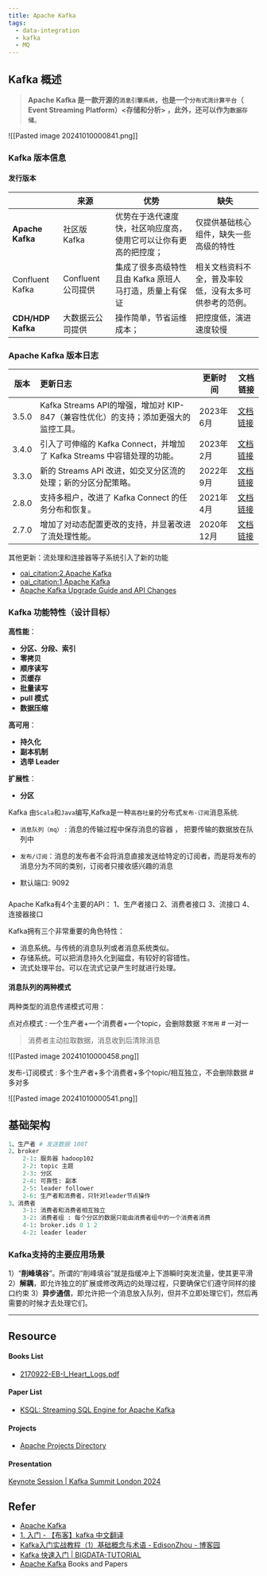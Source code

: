 ```yaml
---
title: Apache Kafka
tags:
  - data-integration
  - kafka
  - MQ
---
```

## Kafka 概述

> **Apache Kafka 是一款开源的`消息引擎系统`，也是一个`分布式流计算平台`（ Event Streaming Platform）<存储和分析> ，此外，还可以作为`数据存储`**。

![[Pasted image 20241010000841.png]]

### Kafka 版本信息

#### 发行版本

|                   | 来源             | 优势                               | 缺失                          |
| ----------------- | -------------- | -------------------------------- | --------------------------- |
| **Apache Kafka**  | 社区版 Kafka      | 优势在于迭代速度快，社区响应度高，使用它可以让你有更高的把控度； | 仅提供基础核心组件，缺失一些高级的特性         |
| Confluent Kafka   | Confluent 公司提供 | 集成了很多高级特性且由 Kafka 原班人马打造，质量上有保证  | 相关文档资料不全，普及率较低，没有太多可供参考的范例。 |
| **CDH/HDP Kafka** | 大数据云公司提供       | 操作简单，节省运维成本；                     | 把控度低，演进速度较慢                 |
### Apache Kafka 版本日志

| 版本    | 更新日志                                                   | 更新时间     | 文档链接                                              |
| ----- | :----------------------------------------------------- | -------- | ------------------------------------------------- |
| 3.5.0 | Kafka Streams API的增强，增加对 KIP-847（兼容性优化）的支持；添加更强大的监控工具。 | 2023年6月  | [文档链接](https://kafka.apache.org/35/documentation) |
| 3.4.0 | 引入了可伸缩的 Kafka Connect，并增加了 Kafka Streams 中容错处理的功能。     | 2023年2月  | [文档链接](https://kafka.apache.org/34/documentation) |
| 3.3.0 | 新的 Streams API 改进，如交叉分区流的处理；新的分区分配策略。                  | 2022年9月  | [文档链接](https://kafka.apache.org/33/documentation) |
| 2.8.0 | 支持多租户，改进了 Kafka Connect 的任务分布和恢复。                      | 2021年4月  | [文档链接](https://kafka.apache.org/28/documentation) |
| 2.7.0 | 增加了对动态配置更改的支持，并显著改进了流处理性能。                             | 2020年12月 | [文档链接](https://kafka.apache.org/27/documentation) |

其他更新：流处理和连接器等子系统引入了新的功能
- [oai_citation:2,Apache Kafka](https://kafka.apache.org/downloads)
- [oai_citation:1,Apache Kafka](https://kafka.apache.org/20/documentation/streams/upgrade-guide)
- [Apache Kafka Upgrade Guide and API Changes](https://kafka.apache.org/20/documentation/streams/upgrade-guide)
### Kafka 功能特性（设计目标）

**高性能**：
- **分区、分段、索引**
- **零拷贝**
- **顺序读写**
- **页缓存**
- **批量读写**
- **pull 模式**
- **数据压缩**

**高可用**：
- **持久化**
- **副本机制**
- **选举 Leader**

**扩展性**：
- **分区**



Kafka 由`Scala`和`Java`编写,Kafka是一种`高吞吐量`的分布式`发布-订阅`消息系统.

- `消息队列（mq）` : 消息的传输过程中保存消息的容器 ， 把要传输的数据放在队列中

- `发布/订阅`：消息的发布者不会将消息直接发送给特定的订阅者，而是将发布的消息分为不同的类别，订阅者只接收感兴趣的消息

 - 默认端口: 9092

###


Apache Kafka有4个主要的API：
    1、生产者接口
    2、消费者接口
    3、流接口
    4、连接器接口

Kafka拥有三个非常重要的角色特性：  
- 消息系统。与传统的消息队列或者消息系统类似。  
- 存储系统。可以把消息持久化到磁盘，有较好的容错性。  
- 流式处理平台。可以在流式记录产生时就进行处理。


#### 消息队列的两种模式

两种类型的消息传递模式可用：

点对点模式 : 一个生产者+一个消费者+一个topic，会删除数据 `不常用` # 一对一
> 消费者主动拉取数据，消息收到后清除消息

![[Pasted image 20241010000458.png]]

发布-订阅模式 : 多个生产者+多个消费者+多个topic/相互独立，不会删除数据 # 多对多

![[Pasted image 20241010000541.png]]
## 基础架构

```python
1、生产者 # 发送数据 100T
2、broker
	2-1: 服务器 hadoop102 
	2-2: topic 主题
	2-3: 分区
	2-4: 可靠性: 副本
	2-5: leader follower
	2-6: 生产者和消费者，只针对leader节点操作
3、消费者
	3-1: 消费者和消费者相互独立
	3-2: 消费者组 : 每个分区的数据只能由消费者组中的一个消费者消费
	4-1: broker.ids 0 1 2 
	4-2: leader leader 
```


### **Kafka支持的主要应用场景**

1）“**削峰填谷**”。所谓的“削峰填谷”就是指缓冲上下游瞬时突发流量，使其更平滑
2）**解耦**，即允许独立的扩展或修改两边的处理过程，只要确保它们遵守同样的接口约束
3）**异步通信**，即允许把一个消息放入队列，但并不立即处理它们，然后再需要的时候才去处理它们。



---

## Resource  

#### Books List
- [2170922-EB-I\_Heart\_Logs.pdf](https://assets.confluent.io/m/48c5ed8540ec1f7e/original/2170922-EB-I_Heart_Logs.pdf?_gl=1*rzw9o1*_gcl_au*MTA0NTQwODY3OC4xNzI4NjE2MDMzLjIwNDM1MDgzMjEuMTcyODYxNjUyNi4xNzI4NjE2NTI1*_ga*MTgxMDc0MjE0Ni4xNzI4NjE2MDM3*_ga_D2D3EGKSGD*MTcyODYxNjAzNi4xLjEuMTcyODYxNjUyNy41OC4wLjA.&_ga=2.264712591.1058057393.1728616037-1810742146.1728616037)

#### Paper List

- [KSQL: Streaming SQL Engine for Apache Kafka](https://openproceedings.org/2019/conf/edbt/EDBT19_paper_329.pdf) 

#### Projects

- [Apache Projects Directory](https://projects.apache.org/)

#### Presentation

[Keynote Session | Kafka Summit London 2024](https://www.confluent.io/events/kafka-summit-london-2024/keynote-session/)
## Refer

- [Apache Kafka](https://kafka.apache.org/)
- [1. 入门 - 【布客】kafka 中文翻译](https://kafka.apachecn.org/1/)
- [Kafka入门实战教程（1）基础概念与术语 - EdisonZhou - 博客园](https://www.cnblogs.com/edisonchou/p/kafka_study_notes_part1.html)
- [Kafka 快速入门 | BIGDATA-TUTORIAL](https://dunwu.github.io/bigdata-tutorial/kafka/Kafka%E5%BF%AB%E9%80%9F%E5%85%A5%E9%97%A8.html#_1-1-kafka-%E7%9A%84%E5%8A%9F%E8%83%BD)
- [Apache Kafka](https://kafka.apache.org/books-and-papers)  Books and Papers